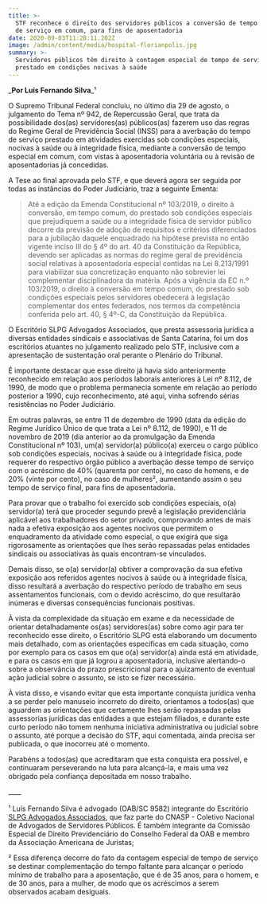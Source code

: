 ```yaml
---
title: >-
  STF reconhece o direito dos servidores públicos a conversão de tempo especial
  de serviço em comum, para fins de aposentadoria
date: 2020-09-03T11:28:11.202Z
image: /admin/content/media/hospital-florianpolis.jpg
summary: >-
  Servidores públicos têm direito à contagem especial de tempo de serviço
  prestado em condições nocivas à saúde
---
```

_**Por Luis Fernando Silva**_¹

O Supremo Tribunal Federal concluiu, no último dia 29 de agosto, o julgamento do Tema nº 942, de Repercussão Geral, que trata da possibilidade dos(as) servidores(as) públicos(as) fazerem uso das regras do Regime Geral de Previdência Social (INSS) para a averbação do tempo de serviço prestado em atividades exercidas sob condições especiais, nocivas à saúde ou à integridade física, mediante a conversão de tempo especial em comum, com vistas à aposentadoria voluntária ou à revisão de aposentadorias já concedidas.

A Tese ao final aprovada pelo STF, e que deverá agora ser seguida por todas as instâncias do Poder Judiciário, traz a seguinte Ementa:

> Até a edição da Emenda Constitucional nº 103/2019, o direito à conversão, em tempo comum, do prestado sob condições especiais que prejudiquem a saúde ou a integridade física de servidor público decorre da previsão de adoção de requisitos e critérios diferenciados para a jubilação daquele enquadrado na hipótese prevista no então vigente inciso III do § 4º do art. 40 da Constituição da República, devendo ser aplicadas as normas do regime geral de previdência social relativas à aposentadoria especial contidas na Lei 8.213/1991 para viabilizar sua concretização enquanto não sobrevier lei complementar disciplinadora da matéria. Após a vigência da EC n.º 103/2019, o direito à conversão em tempo comum, do prestado sob condições especiais pelos servidores obedecerá à legislação complementar dos entes federados, nos termos da competência conferida pelo art. 40, § 4º-C, da Constituição da República.

O Escritório SLPG Advogados Associados, que presta assessoria jurídica a diversas entidades sindicais e associativas de Santa Catarina, foi um dos escritórios atuantes no julgamento realizado pelo STF, inclusive com a apresentação de sustentação oral perante o Plenário do Tribunal.

É importante destacar que esse direito já havia sido anteriormente reconhecido em relação aos períodos laborais anteriores à Lei nº 8.112, de 1990, de modo que o problema permanecia somente em relação ao período posterior a 1990, cujo reconhecimento, até aqui, vinha sofrendo sérias resistências no Poder Judiciário.

Em outras palavras, se entre 11 de dezembro de 1990 (data da edição do Regime Jurídico Único de que trata a Lei nº 8.112, de 1990), e 11 de novembro de 2019 (dia anterior ao da promulgação da Emenda Constitucional nº 103), um(a) servidor(a) público(a) exerceu o cargo público sob condições especiais, nocivas à saúde ou à integridade física, pode requerer do respectivo órgão público a averbação desse tempo de serviço com o acréscimo de 40% (quarenta por cento), no caso de homens, e de 20% (vinte por cento), no caso de mulheres², aumentando assim o seu tempo de serviço final, para fins de aposentadoria.

Para provar que o trabalho foi exercido sob condições especiais, o(a) servidor(a) terá que proceder segundo prevê a legislação previdenciária aplicável aos trabalhadores do setor privado, comprovando antes de mais nada a efetiva exposição aos agentes nocivos que permitem o enquadramento da atividade como especial, o que exigirá que siga rigorosamente as orientações que lhes serão repassadas pelas entidades sindicais ou associativas às quais encontram-se vinculados.

Demais disso, se o(a) servidor(a) obtiver a comprovação da sua efetiva exposição aos referidos agentes nocivos à saúde ou à integridade física, disso resultará a averbação do respectivo período de trabalho em seus assentamentos funcionais, com o devido acréscimo, do que resultarão inúmeras e diversas consequências funcionais positivas.

À vista da complexidade da situação em exame e da necessidade de orientar detalhadamente os(as) servidores(as) sobre como agir para ter reconhecido esse direito, o Escritório SLPG está elaborando um documento mais detalhado, com as orientações específicas em cada situação, como por exemplo para os casos em que o(a) servidor(a) ainda está em atividade, e para os casos em que já logrou a aposentadoria, inclusive alertando-o sobre a observância do prazo prescricional para o ajuizamento de eventual ação judicial sobre o assunto, se isto se fizer necessário.

À vista disso, e visando evitar que esta importante conquista jurídica venha a se perder pelo manuseio incorreto do direito, orientamos a todos(as) que aguardem as orientações que certamente lhes serão repassadas pelas assessorias jurídicas das entidades a que estejam filiados, e durante este curto período não tomem nenhuma iniciativa administrativa ou judicial sobre o assunto, até porque a decisão do STF, aqui comentada, ainda precisa ser publicada, o que inocorreu até o momento.

Parabéns a todos(as) que acreditaram que esta conquista era possível, e continuaram perseverando na luta para alcançá-la, e mais uma vez obrigado pela confiança depositada em nosso trabalho.    

\_\_\_\_\
\
¹ Luís Fernando Silva é advogado (OAB/SC 9582) integrante do Escritório [SLPG Advogados Associados](www.slpgadvogados.adv.br), que faz parte do CNASP - Coletivo Nacional de Advogados de Servidores Públicos. É também integrante da Comissão Especial de Direito Previdenciário do Conselho Federal da OAB e membro da Associação Americana de Juristas;

² Essa diferença decorre do fato da contagem especial de tempo de serviço se destinar complementação do tempo faltante para alcançar o período mínimo de trabalho para a aposentação, que é de 35 anos, para o homem, e de 30 anos, para a mulher, de modo que os acréscimos a serem observados acabam desiguais.
